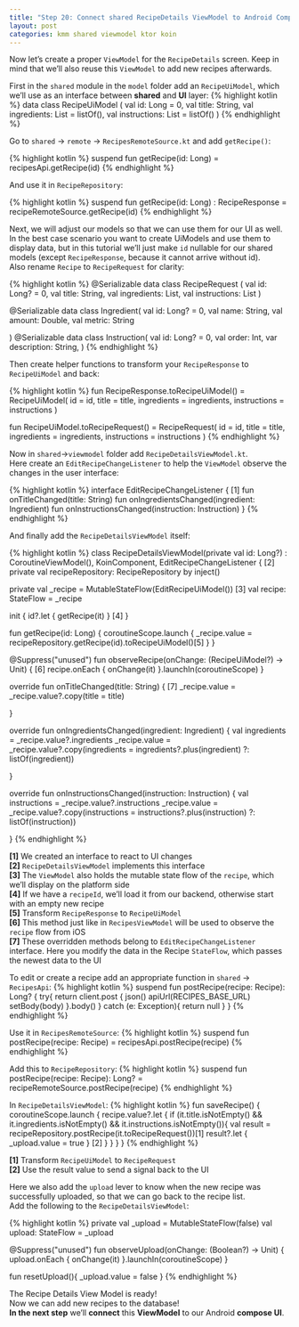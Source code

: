 ```yaml
---
title: "Step 20: Connect shared RecipeDetails ViewModel to Android Compose UI" 
layout: post
categories: kmm shared viewmodel ktor koin
--- 
```


Now let’s create a proper `ViewModel` for the `RecipeDetails` screen. Keep in mind that we’ll also reuse this `ViewModel` to add new recipes afterwards.

First in the `shared` module in the `model` folder add an `RecipeUiModel`, which we’ll use as an interface between <b>shared</b> and <b>UI</b> layer:
{% highlight kotlin %} 
data class RecipeUiModel (
   val id: Long = 0,
   val title: String,
   val ingredients: List<Ingredient> = listOf(),
   val instructions: List<Instruction> = listOf()
)
{% endhighlight %} 


Go to `shared` -> `remote` -> `RecipesRemoteSource.kt` and add `getRecipe()`:

{% highlight kotlin %} 
suspend fun getRecipe(id: Long) = recipesApi.getRecipe(id)
{% endhighlight %} 

And use it in `RecipeRepository`:

{% highlight kotlin %} 
suspend fun getRecipe(id: Long) : RecipeResponse = recipeRemoteSource.getRecipe(id)
{% endhighlight %} 

Next, we will adjust our models so that we can use them for our UI as well.<br>
In the best case scenario you want to create UiModels and use them to display data, but in this tutorial we’ll just make `id` nullable for our shared models (except `RecipeResponse`, because it cannot arrive without id).<br>
Also rename `Recipe` to `RecipeRequest` for clarity:

{% highlight kotlin %} 
@Serializable
data class RecipeRequest (
   val id: Long? = 0,
   val title: String,
   val ingredients: List<Ingredient>,
   val instructions: List<Instruction>
)

@Serializable
data class Ingredient(
   val id: Long? = 0,
   val name: String,
   val amount: Double,
   val metric: String

)
@Serializable
data class Instruction(
   val id: Long? = 0,
   val order: Int,
   var description: String,
)
{% endhighlight %} 

Then create helper functions to transform your `RecipeResponse` to `RecipeUiModel` and back:

{% highlight kotlin %} 
fun RecipeResponse.toRecipeUiModel() = RecipeUiModel(
   id = id,
   title = title,
   ingredients = ingredients,
   instructions = instructions
)

fun RecipeUiModel.toRecipeRequest() = RecipeRequest(
   id = id,
   title = title,
   ingredients = ingredients,
   instructions = instructions
)
{% endhighlight %} 


Now in `shared`->`viewmodel` folder add `RecipeDetailsViewModel.kt`.<br>
Here create an `EditRecipeChangeListener` to help the `ViewModel` observe the changes in the user interface:

{% highlight kotlin %} 
interface EditRecipeChangeListener { [1]
   fun onTitleChanged(title: String)
   fun onIngredientsChanged(ingredient: Ingredient)
   fun onInstructionsChanged(instruction: Instruction)
}
{% endhighlight %} 

And finally add the `RecipeDetailsViewModel` itself:

{% highlight kotlin %} 
class RecipeDetailsViewModel(private val id: Long?) : CoroutineViewModel(), KoinComponent, EditRecipeChangeListener { [2]
   private val recipeRepository: RecipeRepository by inject()

   private val _recipe = MutableStateFlow(EditRecipeUiModel()) [3]
   val recipe: StateFlow<EditRecipeUiModel> = _recipe

   init {
      id?.let { getRecipe(it) } [4]
   }

   fun getRecipe(id: Long) {
   coroutineScope.launch {
       _recipe.value = recipeRepository.getRecipe(id).toRecipeUiModel()[5]
   }
}


   @Suppress("unused")
fun observeRecipe(onChange: (RecipeUiModel?) -> Unit) { [6]
   recipe.onEach {
       onChange(it)
   }.launchIn(coroutineScope)
}


  override fun onTitleChanged(title: String) { [7]
   _recipe.value = _recipe.value?.copy(title = title)

}

override fun onIngredientsChanged(ingredient: Ingredient) {
   val ingredients = _recipe.value?.ingredients
   _recipe.value = _recipe.value?.copy(ingredients = ingredients?.plus(ingredient) ?: listOf(ingredient))

}

override fun onInstructionsChanged(instruction: Instruction) {
   val instructions = _recipe.value?.instructions
   _recipe.value = _recipe.value?.copy(instructions = instructions?.plus(instruction) ?: listOf(instruction))

}
{% endhighlight %} 


<b>[1]</b> We created an interface to react to UI changes<br>
<b>[2]</b> `RecipeDetailsViewModel` implements this interface<br>
<b>[3]</b> The `ViewModel` also holds the mutable state flow of the `recipe`, which we’ll display on the platform side<br>
<b>[4]</b> If we have a `recipeId`, we’ll load it from our backend, otherwise start with an empty new recipe<br>
<b>[5]</b> Transform `RecipeResponse` to `RecipeUiModel`<br>
<b>[6]</b> This method just like in `RecipesViewModel` will be used to observe the `recipe` flow from iOS<br>
<b>[7]</b> These overridden methods belong to `EditRecipeChangeListener` interface. Here you modify the data in the Recipe `StateFlow`, which passes the newest data to the UI<br>

To edit or create a recipe add an appropriate function in `shared` -> `RecipesApi`:
{% highlight kotlin %} 
suspend fun postRecipe(recipe: Recipe): Long? {
   try{
       return client.post {
           json()
           apiUrl(RECIPES_BASE_URL)
           setBody(body)
       }.body()
   } catch (e: Exception){
       return null
   }
}
{% endhighlight %} 


Use it in `RecipesRemoteSource`:
{% highlight kotlin %} 
suspend fun postRecipe(recipe: Recipe) = recipesApi.postRecipe(recipe)
{% endhighlight %} 

Add this to `RecipeRepository`:
{% highlight kotlin %} 
suspend fun postRecipe(recipe: Recipe): Long?  = recipeRemoteSource.postRecipe(recipe)
{% endhighlight %} 

In `RecipeDetailsViewModel`:
{% highlight kotlin %} 
fun saveRecipe() {
   coroutineScope.launch {
       recipe.value?.let {
           if (it.title.isNotEmpty() && it.ingredients.isNotEmpty() && it.instructions.isNotEmpty()){
               val result = recipeRepository.postRecipe(it.toRecipeRequest())[1]
               result?.let { _upload.value = true } [2]
           }
       }
   }
}
{% endhighlight %} 

<b>[1]</b> Transform `RecipeUiModel` to `RecipeRequest`<br>
<b>[2]</b> Use the result value to send a signal back to the UI<br>

Here we also add the `upload` lever to know when the new recipe was successfully uploaded, so that we can go back to the recipe list.<br>
Add the following to the `RecipeDetailsViewModel`:

{% highlight kotlin %} 
private val _upload = MutableStateFlow<Boolean>(false)
val upload: StateFlow<Boolean> = _upload

@Suppress("unused")
fun observeUpload(onChange: (Boolean?) -> Unit) {
   upload.onEach {
       onChange(it)
   }.launchIn(coroutineScope)
}

fun resetUpload(){
   _upload.value = false
}
{% endhighlight %} 


The Recipe Details View Model is ready!<br>
 Now we can add new recipes to the database!<br>
<b>In the next step</b> we’ll <b>connect</b> this <b>ViewModel</b> to our Android <b>compose UI</b>.
